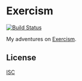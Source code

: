 # Exercism

[![Build Status](https://travis-ci.org/joelwallis/on-exercism.svg?branch=master)](https://travis-ci.org/joelwallis/on-exercism)

My adventures on [Exercism](https://exercism.io).

## License

[ISC](license)
